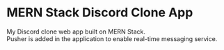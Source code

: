 # MERN Stack Discord Clone App 

My Discord clone web app built on MERN Stack.
<br>
Pusher is added in the application to enable real-time messaging service. 


